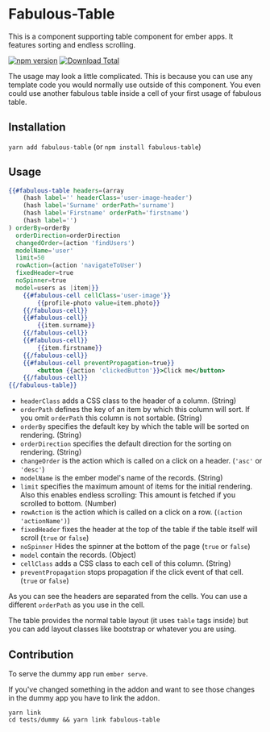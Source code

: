 # Fabulous-Table

This is a component supporting table component for ember apps. It features sorting and endless scrolling.

[![npm version](https://badge.fury.io/js/fabulous-table.svg)](https://badge.fury.io/js/fabulous-table)
[![Download Total](https://img.shields.io/npm/dt/fabulous-table.svg)](http://badge.fury.io/js/fabulous-table)

The usage may look a little complicated. This is because you can use any template code you would normally use outside of
this component. You even could use another fabulous table inside a cell of your first usage of fabulous table.

## Installation

`yarn add fabulous-table` (or `npm install fabulous-table`)

## Usage

```handlebars
{{#fabulous-table headers=(array
    (hash label='' headerClass='user-image-header')
    (hash label='Surname' orderPath='surname')
    (hash label='Firstname' orderPath='firstname')
    (hash label='')
) orderBy=orderBy
  orderDirection=orderDirection
  changedOrder=(action 'findUsers')
  modelName='user'
  limit=50
  rowAction=(action 'navigateToUser')
  fixedHeader=true
  noSpinner=true
  model=users as |item|}}
    {{#fabulous-cell cellClass='user-image'}}
        {{profile-photo value=item.photo}}
    {{/fabulous-cell}}
    {{#fabulous-cell}}
        {{item.surname}}
    {{/fabulous-cell}}
    {{#fabulous-cell}}
        {{item.firstname}}
    {{/fabulous-cell}}
    {{#fabulous-cell preventPropagation=true}}
        <button {{action 'clickedButton'}}>Click me</button>
    {{/fabulous-cell}}
{{/fabulous-table}}
```

* `headerClass` adds a CSS class to the header of a column. (String)
* `orderPath` defines the key of an item by which this column will sort. If you omit `orderPath` this column is not
sortable. (String)
* `orderBy` specifies the default key by which the table will be sorted on rendering. (String)
* `orderDirection` specifies the default direction for the sorting on rendering. (String)
* `changeOrder` is the action which is called on a click on a header. (`'asc'` or `'desc'`)
* `modelName` is the ember model's name of the records. (String)
* `limit` specifies the maximum amount of items for the initial rendering. Also this enables endless scrolling: This
amount is fetched if you scrolled to bottom. (Number)
* `rowAction` is the action which is called on a click on a row. (`(action 'actionName')`)
* `fixedHeader` fixes the header at the top of the table if the table itself will scroll (`true` or `false`)
* `noSpinner` Hides the spinner at the bottom of the page (`true` or `false`)
* `model` contain the records. (Object)
* `cellClass` adds a CSS class to each cell of this column. (String)
* `preventPropagation` stops propagation if the click event of that cell. (`true` or `false`)

As you can see the headers are separated from the cells. You can use a different `orderPath` as you use in the cell.

The table provides the normal table layout (it uses ``table`` tags inside) but you can add layout classes like bootstrap
or whatever you are using.

## Contribution

To serve the dummy app run `ember serve`.

If you've changed something in the addon and want to see those changes in the dummy app you have to link the addon.

```
yarn link
cd tests/dummy && yarn link fabulous-table
``` 